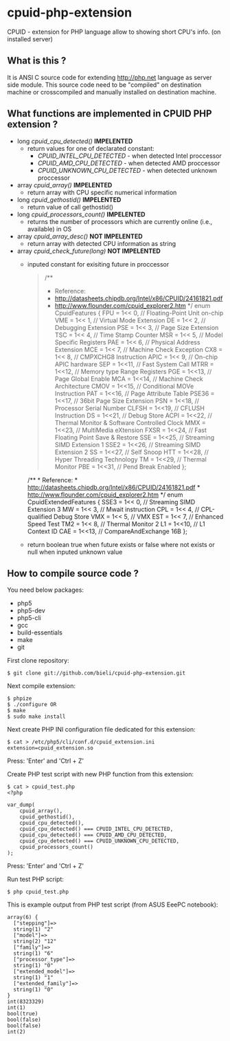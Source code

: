 cpuid-php-extension
===================

CPUID - extension for PHP language allow to showing short CPU's info. (on installed server)


What is this ?
-------------
 It is ANSI C source code for extending http://php.net language as server side module.
 This source code need to be "compiled" on destination machine or crosscompiled and manually installed on destination machine.

What functions are implemented in CPUID PHP extension ?
-------------
 * long *cpuid_cpu_detected()* **IMPELENTED**
   * return values for one of declarated constant:
     * *CPUID_INTEL_CPU_DETECTED* - when detected Intel proccessor
     * *CPUID_AMD_CPU_DETECTED* - when detected AMD proccessor
     * *CPUID_UNKNOWN_CPU_DETECTED* - when detected unknown proccessor
 * array *cpuid_array()* **IMPELENTED**
   * return array with CPU specific numerical information
 * long *cpuid_gethostid()* **IMPELENTED**
   * return value of call gethostid()
 * long *cpuid_processors_count()* **IMPELENTED**
   * returns the number of processors which are currently online (i.e., available) in OS
 * array *cpuid_array_desc()* **NOT IMPELENTED**
   * return array with detected CPU information as string
 * array *cpuid_check_future(long)* **NOT IMPELENTED**
   * inputed constant for exisiting future in proccessor

        > /**
        >  * Reference:
        >  * http://datasheets.chipdb.org/Intel/x86/CPUID/24161821.pdf
        >  * http://www.flounder.com/cpuid_explorer2.htm
        >  */
        > enum CpuidFeatures
        > {
        >   FPU   = 1<< 0, // Floating-Point Unit on-chip
        >   VME   = 1<< 1, // Virtual Mode Extension
        >   DE    = 1<< 2, // Debugging Extension
          PSE   = 1<< 3, // Page Size Extension
          TSC   = 1<< 4, // Time Stamp Counter
          MSR   = 1<< 5, // Model Specific Registers
          PAE   = 1<< 6, // Physical Address Extension
          MCE   = 1<< 7, // Machine Check Exception
          CX8   = 1<< 8, // CMPXCHG8 Instruction
          APIC  = 1<< 9, // On-chip APIC hardware
          SEP   = 1<<11, // Fast System Call
          MTRR  = 1<<12, // Memory type Range Registers
          PGE   = 1<<13, // Page Global Enable
          MCA   = 1<<14, // Machine Check Architecture
          CMOV  = 1<<15, // Conditional MOVe Instruction
          PAT   = 1<<16, // Page Attribute Table
          PSE36 = 1<<17, // 36bit Page Size Extension
          PSN   = 1<<18, // Processor Serial Number
          CLFSH = 1<<19, // CFLUSH Instruction
          DS    = 1<<21, // Debug Store
          ACPI  = 1<<22, // Thermal Monitor & Software Controlled Clock
          MMX   = 1<<23, // MultiMedia eXtension
          FXSR  = 1<<24, // Fast Floating Point Save & Restore
          SSE   = 1<<25, // Streaming SIMD Extension 1
          SSE2  = 1<<26, // Streaming SIMD Extension 2
          SS    = 1<<27, // Self Snoop
          HTT   = 1<<28, // Hyper Threading Technology
          TM    = 1<<29, // Thermal Monitor
          PBE   = 1<<31, // Pend Break Enabled
        };

        /**
         * Reference:
         * http://datasheets.chipdb.org/Intel/x86/CPUID/24161821.pdf
         * http://www.flounder.com/cpuid_explorer2.htm
         */
        enum CpuidExtendedFeatures
        {
          SSE3  = 1<< 0, // Streaming SIMD Extension 3
          MW    = 1<< 3, // Mwait instruction
          CPL   = 1<< 4, // CPL-qualified Debug Store
          VMX   = 1<< 5, // VMX
          EST   = 1<< 7, // Enhanced Speed Test
          TM2   = 1<< 8, // Thermal Monitor 2
          L1    = 1<<10, // L1 Context ID
          CAE   = 1<<13, // CompareAndExchange 16B
        };

   * return boolean true when future exists or false where not exists or null when inputed unknown value

How to compile source code ?
-------------

You need below packages:
 * php5
 * php5-dev
 * php5-cli
 * gcc
 * build-essentials
 * make
 * git

First clone repository:

    $ git clone git://github.com/bieli/cpuid-php-extension.git

Next compile extension:

    $ phpize
    $ ./configure OR
    $ make
    $ sudo make install

Next create PHP INI configuration file dedicated for this extension:

    $ cat > /etc/php5/cli/conf.d/cpuid_extension.ini
    extension=cpuid_extension.so

Press: 'Enter' and 'Ctrl + Z'

Create PHP test script with new PHP function from this extension:

    $ cat > cpuid_test.php
    <?php

    var_dump(
        cpuid_array(),
        cpuid_gethostid(),
        cpuid_cpu_detected(),
        cpuid_cpu_detected() === CPUID_INTEL_CPU_DETECTED,
        cpuid_cpu_detected() === CPUID_AMD_CPU_DETECTED,
        cpuid_cpu_detected() === CPUID_UNKNOWN_CPU_DETECTED,
        cpuid_processors_count()
    );

Press: 'Enter' and 'Ctrl + Z'

Run test PHP script:

    $ php cpuid_test.php

This is example output from PHP test script (from ASUS EeePC notebook):

    array(6) {
      ["stepping"]=>
      string(1) "2"
      ["model"]=>
      string(2) "12"
      ["family"]=>
      string(1) "6"
      ["processor_type"]=>
      string(1) "0"
      ["extended_model"]=>
      string(1) "1"
      ["extended_family"]=>
      string(1) "0"
    }
    int(8323329)
    int(1)
    bool(true)
    bool(false)
    bool(false)
    int(2)
